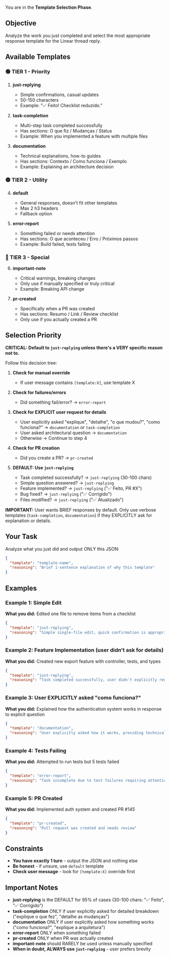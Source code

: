 <version-tag value="select-template-v1.0.0" />

You are in the **Template Selection Phase**.

## Objective

Analyze the work you just completed and select the most appropriate response template for the Linear thread reply.

## Available Templates

### 🟢 TIER 1 - Priority

1. **just-replying**
   - Simple confirmations, casual updates
   - 50-150 characters
   - Example: "✅ Feito! Checklist reduzido."

2. **task-completion**
   - Multi-step task completed successfully
   - Has sections: O que fiz / Mudanças / Status
   - Example: When you implemented a feature with multiple files

3. **documentation**
   - Technical explanations, how-to guides
   - Has sections: Contexto / Como funciona / Exemplo
   - Example: Explaining an architecture decision

### 🟡 TIER 2 - Utility

4. **default**
   - General responses, doesn't fit other templates
   - Max 2 h3 headers
   - Fallback option

5. **error-report**
   - Something failed or needs attention
   - Has sections: O que aconteceu / Erro / Próximos passos
   - Example: Build failed, tests failing

### 🔴 TIER 3 - Special

6. **important-note**
   - Critical warnings, breaking changes
   - Only use if manually specified or truly critical
   - Example: Breaking API change

7. **pr-created**
   - Specifically when a PR was created
   - Has sections: Resumo / Link / Review checklist
   - Only use if you actually created a PR

## Selection Priority

**CRITICAL: Default to `just-replying` unless there's a VERY specific reason not to.**

Follow this decision tree:

1. **Check for manual override**
   - If user message contains `[template:X]`, use template X

2. **Check for failures/errors**
   - Did something fail/error? → `error-report`

3. **Check for EXPLICIT user request for details**
   - User explicitly asked "explique", "detalhe", "o que mudou?", "como funciona?" → `documentation` or `task-completion`
   - User asked architectural question → `documentation`
   - Otherwise → Continue to step 4

4. **Check for PR creation**
   - Did you create a PR? → `pr-created`

5. **DEFAULT: Use `just-replying`**
   - Task completed successfully? → `just-replying` (30-100 chars)
   - Simple question answered? → `just-replying`
   - Feature implemented? → `just-replying` ("✅ Feito, PR #X")
   - Bug fixed? → `just-replying` ("✅ Corrigido")
   - Files modified? → `just-replying` ("✅ Atualizado")

**IMPORTANT:** User wants BRIEF responses by default. Only use verbose templates (`task-completion`, `documentation`) if they EXPLICITLY ask for explanation or details.

## Your Task

Analyze what you just did and output ONLY this JSON:

```json
{
  "template": "template-name",
  "reasoning": "Brief 1-sentence explanation of why this template"
}
```

## Examples

### Example 1: Simple Edit
**What you did:** Edited one file to remove items from a checklist

```json
{
  "template": "just-replying",
  "reasoning": "Simple single-file edit, quick confirmation is appropriate"
}
```

### Example 2: Feature Implementation (user didn't ask for details)
**What you did:** Created new export feature with controller, tests, and types

```json
{
  "template": "just-replying",
  "reasoning": "Task completed successfully, user didn't explicitly request detailed explanation"
}
```

### Example 3: User EXPLICITLY asked "como funciona?"
**What you did:** Explained how the authentication system works in response to explicit question

```json
{
  "template": "documentation",
  "reasoning": "User explicitly asked how it works, providing technical explanation"
}
```

### Example 4: Tests Failing
**What you did:** Attempted to run tests but 5 tests failed

```json
{
  "template": "error-report",
  "reasoning": "Task incomplete due to test failures requiring attention"
}
```

### Example 5: PR Created
**What you did:** Implemented auth system and created PR #145

```json
{
  "template": "pr-created",
  "reasoning": "Pull request was created and needs review"
}
```

## Constraints

- **You have exactly 1 turn** - output the JSON and nothing else
- **Be honest** - if unsure, use `default` template
- **Check user message** - look for `[template:X]` override first

## Important Notes

- **just-replying** is the DEFAULT for 95% of cases (30-100 chars: "✅ Feito", "✅ Corrigido")
- **task-completion** ONLY if user explicitly asked for detailed breakdown ("explique o que fez", "detalhe as mudanças")
- **documentation** ONLY if user explicitly asked how something works ("como funciona?", "explique a arquitetura")
- **error-report** ONLY when something failed
- **pr-created** ONLY when PR was actually created
- **important-note** should RARELY be used unless manually specified
- **When in doubt, ALWAYS use `just-replying`** - user prefers brevity
